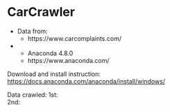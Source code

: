 # CarCrawler

<ul>
          <li>Data from:
                    <ul><li> https://www.carcomplaints.com/</li></ul>
          </li>
          <li>
                    <ul>
                              <li>Anaconda 4.8.0</li>
                              <li>https://www.anaconda.com/</li>
                    </ul>
           </li>
</ul>
          


                    
       
          
          
Download and install instruction:<br>
          https://docs.anaconda.com/anaconda/install/windows/
          

Data crawled: 
          1st: 
<br>
          2nd: 
